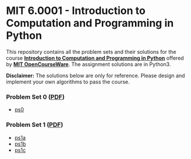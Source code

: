 # MIT 6.0001 - Introduction to Computation and Programming in Python
This repository contains all the problem sets and their solutions for the course [__Introduction to Computation and Programming in Python__](https://ocw.mit.edu/courses/electrical-engineering-and-computer-science/6-0001-introduction-to-computer-science-and-programming-in-python-fall-2016/index.htm) offered by [__MIT OpenCourseWare__](https://ocw.mit.edu/). The assignment solutions are in Python3.

__Disclaimer:__ The solutions below are only for reference. Please design and implement your own algorithms to pass the course.

### Problem Set 0 ([PDF]())
- [ps0]()

### Problem Set 1 ([PDF](https://github.com/murilogustineli/MIT-6.0001/blob/main/PDF-Problem-Sets/MIT6_0001F16_ps1.pdf))
- [ps1a]()
- [ps1b]()
- [ps1c](https://github.com/murilogustineli/MIT-6.0001/blob/main/Problem-Sets/ps1c.py)
